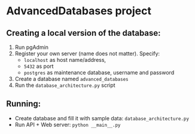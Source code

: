 # AdvancedDatabases project

## Creating a local version of the database:
1. Run pgAdmin 
2. Register your own server (name does not matter). Specify:
    * `localhost` as host name/address, 
    * `5432` as port
    * `postgres` as maintenance database, username and password
4. Create a database named `advanced_databases`
5. Run the `database_architecture.py` script


## Running:
- Create database and fill it with sample data: `database_architecture.py`
- Run API + Web server: `python __main__.py`
